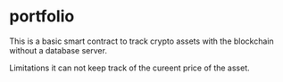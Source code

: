 # portfolio
This is a basic smart contract to track crypto assets with the blockchain without a database server. 

Limitations it can not keep track of the cureent price of the asset.
